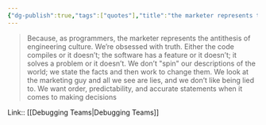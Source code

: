 ```yaml
---
{"dg-publish":true,"tags":["quotes"],"title":"the marketer represents the antithesis of engineering culture","date":"2022-09-01T21:28:16+03:00","modified_at":"2022-09-13T09:33:29+03:00","permalink":"/quotes/202209012128/","dgHomeLink":false,"dgPassFrontmatter":true}
---
```



> Because, as programmers, the marketer represents the antithesis of engineering culture. We’re obsessed with truth. Either the code compiles or it doesn’t; the software has a feature or it doesn’t; it solves a problem or it doesn’t. We don’t "spin" our descriptions of the world; we state the facts and then work to change them. We look at the marketing guy and all we see are lies, and we don’t like being lied to. We want order, predictability, and accurate statements when it comes to making decisions

Link:: [[Debugging Teams|Debugging Teams]]
